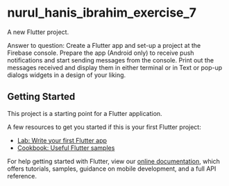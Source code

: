 # nurul_hanis_ibrahim_exercise_7

A new Flutter project.

Answer to question: Create a Flutter app and set-up a project at the Firebase console. Prepare the app
(Android only) to receive push notifications and start sending messages from the
console. Print out the messages received and display them in either terminal or in Text
or pop-up dialogs widgets in a design of your liking.


## Getting Started

This project is a starting point for a Flutter application.

A few resources to get you started if this is your first Flutter project:

- [Lab: Write your first Flutter app](https://flutter.dev/docs/get-started/codelab)
- [Cookbook: Useful Flutter samples](https://flutter.dev/docs/cookbook)

For help getting started with Flutter, view our
[online documentation](https://flutter.dev/docs), which offers tutorials,
samples, guidance on mobile development, and a full API reference.
